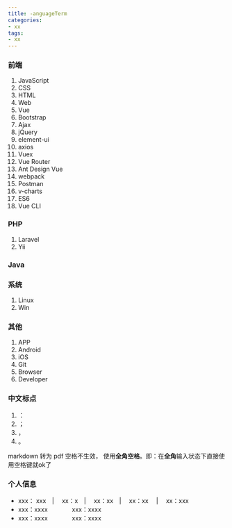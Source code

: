 ```yaml
---
title: -anguageTerm
categories: 
- xx
tags:
- xx
---
```

### 前端
1. JavaScript
2. CSS
3. HTML
4. Web
5. Vue
6. Bootstrap
7. Ajax
8. jQuery
9. element-ui
10. axios
11. Vuex
12. Vue Router
13. Ant Design Vue
14. webpack
15. Postman
16. v-charts
17. ES6
18. Vue CLI



###  PHP

1. Laravel
2. Yii

### Java

### 系统

1. Linux
2. Win

### 其他

1. APP
2. Android
3. iOS
4. Git
5. Browser
6. Developer

### 中文标点

1. ：
2. ；
3. ，
4. 。

markdown 转为 pdf  空格不生效， 使用**全角空格**。即：在**全角**输入状态下直接使用空格键就ok了

### 个人信息

- xxx： xxx　| 　xx：x　|　 xx：xx　|　 xx：xx　 |　 xx：xxx
- xxx：xxxx　　　　xxx：xxxx
- xxx：xxxx　　　　xxx：xxxx